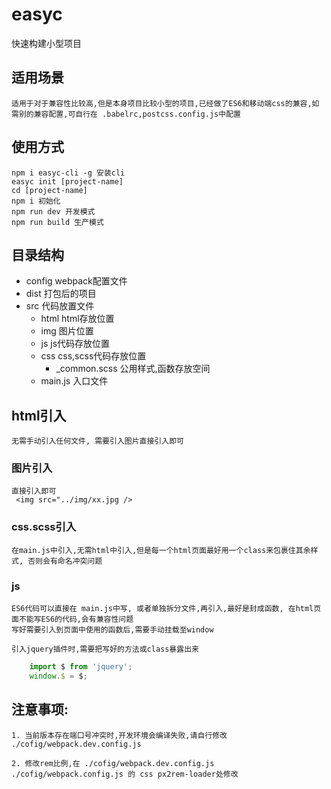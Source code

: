 # easyc
快速构建小型项目

## 适用场景
    适用于对于兼容性比较高,但是本身项目比较小型的项目,已经做了ES6和移动端css的兼容,如需别的兼容配置,可自行在 .babelrc,postcss.config.js中配置

## 使用方式 
    npm i easyc-cli -g 安装cli
    easyc init [project-name]
    cd [project-name]
    npm i 初始化
    npm run dev 开发模式 
    npm run build 生产模式 

## 目录结构

- config webpack配置文件
- dist 打包后的项目
- src 代码放置文件
    - html html存放位置
    - img 图片位置
    - js js代码存放位置
    - css css,scss代码存放位置
        - _common.scss 公用样式,函数存放空间
    - main.js 入口文件 

## html引入  
    无需手动引入任何文件, 需要引入图片直接引入即可

### 图片引入
    直接引入即可
     <img src="../img/xx.jpg />  

### css.scss引入 
    在main.js中引入,无需html中引入,但是每一个html页面最好用一个class来包裹住其余样式, 否则会有命名冲突问题

### js 
    ES6代码可以直接在 main.js中写, 或者单独拆分文件,再引入,最好是封成函数, 在html页面不能写ES6的代码,会有兼容性问题
    写好需要引入到页面中使用的函数后,需要手动挂载至window  

    引入jquery插件时,需要把写好的方法或class暴露出来

```js
    import $ from 'jquery';
    window.$ = $;
```
## 注意事项:
    1. 当前版本存在端口号冲突时,开发环境会编译失败,请自行修改 ./cofig/webpack.dev.config.js  

    2. 修改rem比例,在 ./cofig/webpack.dev.config.js   ./cofig/webpack.config.js 的 css px2rem-loader处修改  





